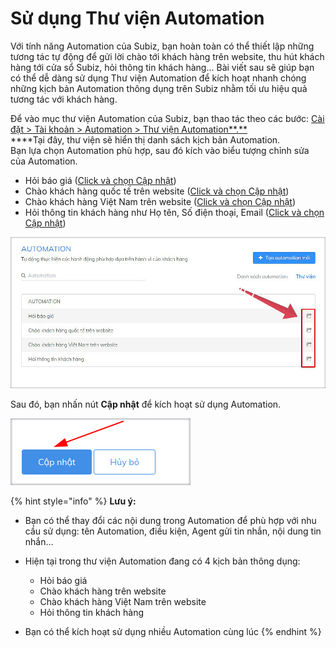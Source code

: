 # Sử dụng Thư viện Automation

Với tính năng Automation của Subiz, bạn hoàn toàn có thể thiết lập những tương tác tự động để gửi lời chào tới khách hàng trên website, thu hút khách hàng tới cửa sổ Subiz, hỏi thông tin khách hàng... Bài viết sau sẽ giúp bạn có thể dễ dàng sử dụng Thư viện Automation để kích hoạt nhanh chóng những kịch bản Automation thông dụng trên Subiz nhằm tối ưu hiệu quả tương tác với khách hàng.

Để vào mục thư viện Automation của Subiz, bạn thao tác theo các bước: [Cài đặt &gt; Tài khoản &gt; Automation &gt; Thư viện Automation**.**](https://app.subiz.com/settings/automation-list)  
****Tại đây, thư viện sẽ hiển thị danh sách kịch bản Automation.   
Bạn lựa chọn Automation phù hợp, sau đó kích vào biểu tượng chỉnh sửa của Automation.

* Hỏi báo giá  \([Click và chọn Cập nhật](https://app.subiz.com/settings/automation-add?atmlibrary=1)\)
* Chào khách hàng quốc tế trên website \([Click và chọn Cập nhật](https://app.subiz.com/settings/automation-add?atmlibrary=2)\)
* Chào khách hàng Việt Nam trên website \([Click và chọn Cập nhật](https://app.subiz.com/settings/automation-add?atmlibrary=3)\)
* Hỏi thông tin khách hàng như Họ tên, Số điện thoại, Email  \([Click và chọn Cập nhật](https://app.subiz.com/settings/automation-add?atmlibrary=4)\)

![Th&#x1B0; vi&#x1EC7;n Automation](../../.gitbook/assets/thu-vien-automation.jpg)

Sau đó, bạn nhấn nút **Cập nhật** để kích hoạt sử dụng Automation.

![K&#xED;ch ho&#x1EA1;t Automation](../../.gitbook/assets/cap-nhat.png)

{% hint style="info" %}
**Lưu ý:** 

* Bạn có thể thay đổi các nội dung trong Automation để phù hợp với nhu cầu sử dụng: tên Automation, điều kiện, Agent gửi tin nhắn, nội dung tin nhắn...
* Hiện tại trong thư viện Automation đang có 4 kịch bản thông dụng:

  - Hỏi báo giá  
  - Chào khách hàng trên website  
  - Chào khách hàng Việt Nam trên website  
  - Hỏi thông tin khách hàng

* Bạn có thể kích hoạt sử dụng nhiều Automation cùng lúc
{% endhint %}



